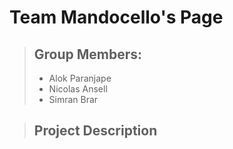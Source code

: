 # Team Mandocello's Page

> ## Group Members:
> - Alok Paranjape
> - Nicolas Ansell
> - Simran Brar

> ## Project Description
